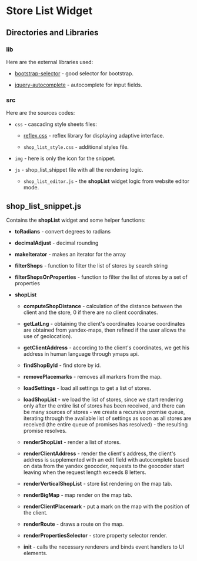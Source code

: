 # Store List Widget

## Directories and Libraries

### lib

Here are the external libraries used:

* [bootstrap-selector](https://developer.snapappointments.com/bootstrap-select/) - good selector for bootstrap.

* [jquery-autocomplete](https://jqueryui.com/autocomplete/) - autocomplete for input fields.

### src

Here are the sources codes:

* ``css`` - cascading style sheets files:

    * [reflex.css](https://github.com/leejordan/reflex) - reflex library for displaying adaptive interface.

    * ``shop_list_style.css`` - additional styles file.

* ``img`` - here is only the icon for the snippet.

* ``js`` - shop_list_shippet file with all the rendering logic.

    * ``shop_list_editor.js`` - the **shopList** widget logic from website editor mode.

## shop_list_snippet.js

Contains the **shopList** widget and some helper functions:

* **toRadians** - convert degrees to radians

* **decimalAdjust** - decimal rounding

* **makeIterator** - makes an iterator for the array

* **filterShops** - function to filter the list of stores by search string

* **filterShopsOnProperties** - function to filter the list of stores by a set of properties

* **shopList**

	* **computeShopDistance** - calculation of the distance between the client and the store, 0 if there are no client coordinates.

	* **getLatLng** - obtaining the client's coordinates (coarse coordinates are obtained from yandex-maps, then refined if the user allows the use of geolocation).

	* **getClientAddress** - according to the client's coordinates, we get his address in human language through ymaps api.

	* **findShopById** - find store by id.

	* **removePlacemarks** - removes all markers from the map.

	* **loadSettings** - load all settings to get a list of stores.

	* **loadShopList** - we load the list of stores, since we start rendering only after the entire list of stores has been received, and there can be many sources of stores - we create a recursive promise queue, iterating through the available list of settings as soon as all stores are received (the entire queue of promises has resolved) - the resulting promise resolves.

	* **renderShopList** - render a list of stores.

	* **renderClientAddress** - render the client's address, the client's address is supplemented with an edit field with autocomplete based on data from the yandex geocoder, requests to the geocoder start leaving when the request length exceeds 8 letters.

	* **renderVerticalShopList** - store list rendering on the map tab.

	* **renderBigMap** - map render on the map tab.

	* **renderClientPlacemark** - put a mark on the map with the position of the client.

	* **renderRoute** - draws a route on the map.

	* **renderPropertiesSelector** - store property selector render.

	* **init** - calls the necessary renderers and binds event handlers to UI elements.
